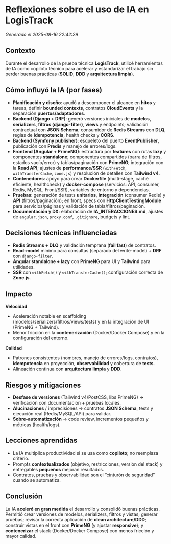 # Reflexiones sobre el uso de IA en LogisTrack
_Generado el 2025-08-16 22:42:29_

## Contexto
Durante el desarrollo de la prueba técnica **LogisTrack**, utilicé herramientas de IA como copiloto técnico para acelerar y estandarizar el trabajo sin perder buenas prácticas (**SOLID**, **DDD** y **arquitectura limpia**).

## Cómo influyó la IA (por fases)
- **Planificación y diseño**: ayudó a descomponer el alcance en **hitos** y tareas, definir **bounded contexts**, contratos **CloudEvents** y la separación **puertos/adaptadores**.
- **Backend (Django + DRF)**: generó versiones iniciales de **modelos**, **serializers**, **filtros (django-filter)**, **views** y endpoints; validación contractual con **JSON Schema**; consumidor de **Redis Streams** con **DLQ**, reglas de **idempotencia**, health checks y **CORS**.
- **Backend (Symfony publisher)**: esqueleto del puerto **EventPublisher**, publicación con **Predis** y manejo de errores/logs.
- **Frontend (Angular + PrimeNG)**: estructura por **features** con rutas **lazy** y componentes **standalone**; componentes compartidos (barra de filtros, estados vacío/error) y tablas/paginación con **PrimeNG**; integración con la **Read API**; ajustes de **performance/SSR** (`withFetch`, `withTransferCache`, `zone.js`) y resolución de detalles con **Tailwind v4**.
- **Contenedores**: apoyo para crear **Dockerfile** (multi-stage, caché eficiente, healthcheck) y **docker-compose** (servicios: API, consumer, Redis, MySQL, Front/SSR), variables de entorno y dependencias.
- **Pruebas**: generación de tests **unitarios**, **integración** (consumer Redis) y **API** (filtros/paginación); en front, specs con **HttpClientTestingModule** para servicios/páginas y validación de tabla/filtros/paginación.
- **Documentación y DX**: elaboración de **IA_INTERACCIONES.md**, ajustes de `angular.json`, `proxy.conf`, `.gitignore`, budgets y lint.

## Decisiones técnicas influenciadas
- **Redis Streams + DLQ** y validación temprana (**fail fast**) de contratos.
- **Read-model** mínimo para consultas (separado del write-model) + **DRF** con `django-filter`.
- **Angular standalone + lazy** con **PrimeNG** para UI y **Tailwind** para utilidades.
- **SSR** con `withFetch()` y `withTransferCache()`; configuración correcta de **Zone.js**.

## Impacto
**Velocidad**  
- Aceleración notable en scaffolding (modelos/serializers/filtros/views/tests) y en la integración de UI (PrimeNG + Tailwind).  
- Menor fricción en la **contenerización** (Docker/Docker Compose) y en la configuración del entorno.

**Calidad**  
- Patrones consistentes (nombres, manejo de errores/logs, contratos), **idempotencia** en proyección, **observabilidad** y cobertura de **tests**.  
- Alineación continua con **arquitectura limpia** y **DDD**.

## Riesgos y mitigaciones
- **Desfase de versiones** (Tailwind v4/PostCSS, libs PrimeNG) → verificación con documentación + pruebas locales.
- **Alucinaciones** / imprecisiones → contratos **JSON Schema**, tests y ejecución real (Redis/MySQL/API) para validar.
- **Sobre-automatización** → code review, incrementos pequeños y métricas (health/logs).

## Lecciones aprendidas
- La IA multiplica productividad si se usa como **copiloto**; no reemplaza criterio.  
- Prompts **contextualizados** (objetivo, restricciones, versión del stack) y entregables **pequeños** mejoran resultados.  
- Contratos, pruebas y observabilidad son el “cinturón de seguridad” cuando se automatiza.

## Conclusión
La IA **aceleró en gran medida** el desarrollo y consolidó buenas prácticas. Permitió crear versiones de modelos, serializers, filtros y vistas; generar pruebas; revisar la correcta aplicación de **clean architecture/DDD**; construir vistas en el front con **PrimeNG** (y ajustar **responsive**); y **contenerizar** el stack (Docker/Docker Compose) con menos fricción y mayor calidad.
